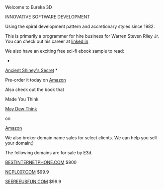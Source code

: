 Welcome to Eureka 3D

INNOVATIVE SOFTWARE DEVELOPMENT

Using the spiral development pattern and accretionary styles since 1982.

This is primarily a programmer for hire business for Warren Steven Riley Jr.  You can check out his career at [linked in](http://linkedin.com/in/wsriley)


We also have an exciting free sci-fi ebook sample to read: 

*
[Ancient Shiney's Secret](http://e3d.us/rare-ass.pdf)
*

Pre-order it today on [Amazon](https://www.amazon.com/dp/B07TQH2ZFP)

Also check out the book that 

Made You Think 

[May Dew Think](https://www.amazon.com/dp/B07TRNN833) 

on 

[Amazon](https://www.amazon.com/dp/B07TRNN833) 

We also broker domain name sales for select clients.  We can help you sell your domain;)

The following domains are for sale by E3d.

[BESTINTERNETPHONE.COM](http://BESTINTERNETPHONE.COM) $800

[NCPL007.COM](http://NCPL007.COM)	$99.9

[SEEREEUSFUN.COM](http://SEEREEUSFUN.COM)	$99.9
